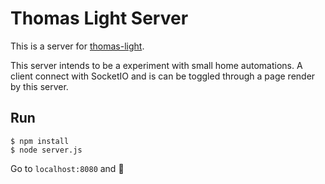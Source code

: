 # Thomas Light Server

This is a server for [thomas-light](https://github.com/CaiqueMitsuoka/thomas-light).

This server intends to be a experiment with small home automations.
A client connect with SocketIO and is can be toggled through a page render by this server.

## Run

```shell
$ npm install
$ node server.js
```

Go to `localhost:8080` and 🚀
